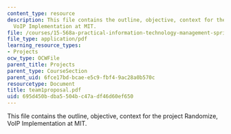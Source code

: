 ```yaml
---
content_type: resource
description: This file contains the outline, objective, context for the project Randomize,
  VoIP Implementation at MIT.
file: /courses/15-568a-practical-information-technology-management-spring-2005/695d450bdba5504bc47adf46d60ef650_team1proposal.pdf
file_type: application/pdf
learning_resource_types:
- Projects
ocw_type: OCWFile
parent_title: Projects
parent_type: CourseSection
parent_uid: 6fce17bd-bcae-e5c9-fbf4-9ac28a0b570c
resourcetype: Document
title: team1proposal.pdf
uid: 695d450b-dba5-504b-c47a-df46d60ef650
---
```

This file contains the outline, objective, context for the project Randomize, VoIP Implementation at MIT.

